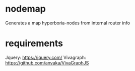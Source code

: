 # nodemap
Generates a map hyperboria-nodes from internal router info

# requirements
Jquery: https://jquery.com/
Vivagraph: https://github.com/anvaka/VivaGraphJS

